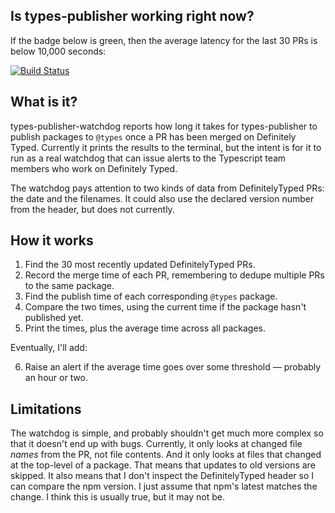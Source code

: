 ## Is types-publisher working right now?

If the badge below is green, then the average latency for the last 30
PRs is below 10,000
seconds:

[![Build Status](https://typescript.visualstudio.com/TypeScript/_apis/build/status/sandersn.types-publisher-watchdog)](https://typescript.visualstudio.com/TypeScript/_build/latest?definitionId=13)

## What is it?

types-publisher-watchdog reports how long it takes for types-publisher
to publish packages to `@types` once a PR has been merged on
Definitely Typed. Currently it prints the results to the terminal, but
the intent is for it to run as a real watchdog that can issue alerts
to the Typescript team members who work on Definitely Typed.

The watchdog pays attention to two kinds of data from DefinitelyTyped
PRs: the date and the filenames. It could also use the declared
version number from the header, but does not currently.

## How it works

1. Find the 30 most recently updated DefinitelyTyped PRs.
2. Record the merge time of each PR, remembering to dedupe multiple
   PRs to the same package.
3. Find the publish time of each corresponding `@types` package.
4. Compare the two times, using the current time if the package hasn't
   published yet.
5. Print the times, plus the average time across all packages.

Eventually, I'll add:

6. Raise an alert if the average time goes over some threshold &mdash;
probably an hour or two.

## Limitations

The watchdog is simple, and probably shouldn't get much more complex
so that it doesn't end up with bugs. Currently, it only looks at
changed file *names* from the PR, not file contents. And it only looks
at files that changed at the top-level of a package. That means that
updates to old versions are skipped. It also means that I don't
inspect the DefinitelyTyped header so I can compare the npm version. I
just assume that npm's latest matches the change. I think this is
usually true, but it may not be.



